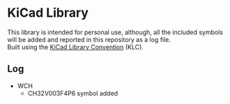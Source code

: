# KiCad Library

This library is intended for personal use, although, all the included symbols will be added and reported in this repository as a log file.  
Built using the [KiCad Library Convention](https://klc.kicad.org/) (KLC).

## Log
- WCH
    - CH32V003F4P6 symbol added
